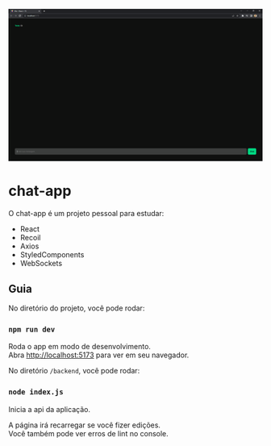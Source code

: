 ![Capa do Projeto](project-cover.png)

# chat-app

O chat-app é um projeto pessoal para estudar:

- React
- Recoil
- Axios
- StyledComponents
- WebSockets

## Guia

No diretório do projeto, você pode rodar:

### `npm run dev`

Roda o app em modo de desenvolvimento.\
Abra [http://localhost:5173](http://localhost:5173) para ver em seu navegador.

No diretório `/backend`, você pode rodar:

### `node index.js`

Inicia a api da aplicação.

A página irá recarregar se você fizer edições.\
Você também pode ver erros de lint no console.
